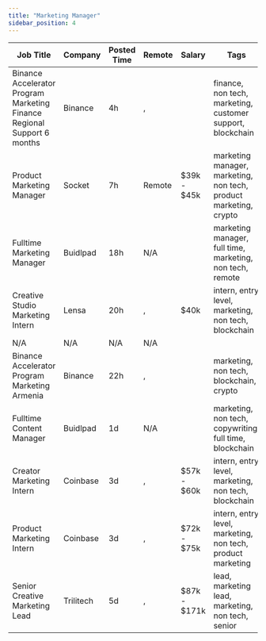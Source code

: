 ```yaml
---
title: "Marketing Manager"
sidebar_position: 4
---
```


| Job Title | Company | Posted Time | Remote | Salary | Tags | Apply Link |
|-----------|---------|-------------|--------|--------|------|------------|
| Binance Accelerator Program Marketing Finance Regional Support 6 months | Binance | 4h | , |  | finance, non tech, marketing, customer support, blockchain | [Apply](https://web3.career/binance-accelerator-program-marketing-finance-regional-support-6-months-binance/138737) |
| Product Marketing Manager | Socket | 7h | Remote | $39k - $45k | marketing manager, marketing, non tech, product marketing, crypto | [Apply](https://web3.career/product-marketing-manager-socket/138730) |
| Fulltime Marketing Manager | Buidlpad | 18h | N/A |  | marketing manager, full time, marketing, non tech, remote | [Apply](https://web3.career/full-time-marketing-manager-buidlpad/138719) |
| Creative Studio Marketing Intern | Lensa | 20h | , | $40k | intern, entry level, marketing, non tech, blockchain | [Apply](https://web3.career/creative-studio-marketing-intern-lensa/138709) |
| N/A | N/A | N/A | N/A |  |  | [Apply](https://web3.career/metana) |
| Binance Accelerator Program Marketing Armenia | Binance | 22h | , |  | marketing, non tech, blockchain, crypto | [Apply](https://web3.career/binance-accelerator-program-marketing-armenia-binance/138708) |
| Fulltime Content Manager | Buidlpad | 1d | N/A |  | marketing, non tech, copywriting, full time, blockchain | [Apply](https://web3.career/full-time-content-manager-buidlpad/138646) |
| Creator Marketing Intern | Coinbase | 3d | , | $57k - $60k | intern, entry level, marketing, non tech, blockchain | [Apply](https://web3.career/creator-marketing-intern-coinbase/138639) |
| Product Marketing Intern | Coinbase | 3d | , | $72k - $75k | intern, entry level, marketing, non tech, product marketing | [Apply](https://web3.career/product-marketing-intern-coinbase/138638) |
| Senior Creative Marketing Lead | Trilitech | 5d | , | $87k - $171k | lead, marketing lead, marketing, non tech, senior | [Apply](https://web3.career/senior-creative-marketing-lead-trilitech/138548) |
